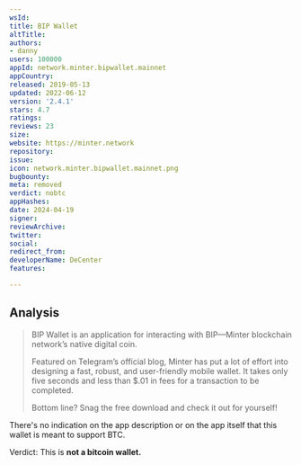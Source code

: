 ```yaml
---
wsId: 
title: BIP Wallet
altTitle: 
authors:
- danny
users: 100000
appId: network.minter.bipwallet.mainnet
appCountry: 
released: 2019-05-13
updated: 2022-06-12
version: '2.4.1'
stars: 4.7
ratings: 
reviews: 23
size: 
website: https://minter.network
repository: 
issue: 
icon: network.minter.bipwallet.mainnet.png
bugbounty: 
meta: removed
verdict: nobtc
appHashes: 
date: 2024-04-19
signer: 
reviewArchive: 
twitter: 
social: 
redirect_from: 
developerName: DeCenter
features: 

---
```


## Analysis

> BIP Wallet is an application for interacting with BIP—Minter blockchain network’s native digital coin.
>
> Featured on Telegram’s official blog, Minter has put a lot of effort into designing a fast, robust, and user-friendly mobile wallet. It takes only five seconds and less than $.01 in fees for a transaction to be completed.
>
> Bottom line? Snag the free download and check it out for yourself!

There's no indication on the app description or on the app itself that this wallet is meant to support BTC. 

Verdict: This is **not a bitcoin wallet.**
